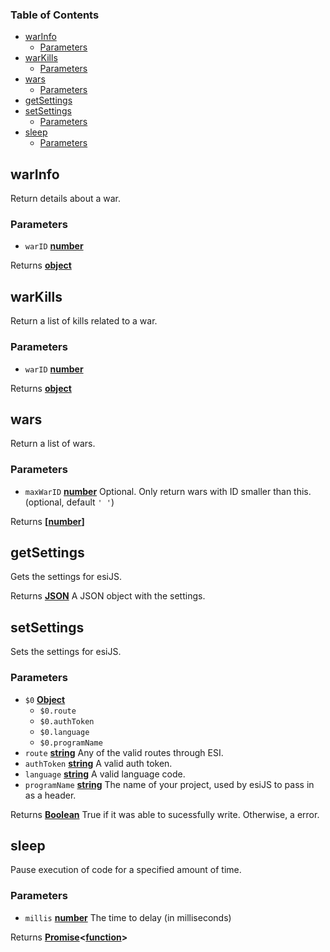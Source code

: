 <!-- Generated by documentation.js. Update this documentation by updating the source code. -->

### Table of Contents

-   [warInfo][1]
    -   [Parameters][2]
-   [warKills][3]
    -   [Parameters][4]
-   [wars][5]
    -   [Parameters][6]
-   [getSettings][7]
-   [setSettings][8]
    -   [Parameters][9]
-   [sleep][10]
    -   [Parameters][11]

## warInfo

Return details about a war.

### Parameters

-   `warID` **[number][12]** 

Returns **[object][13]** 

## warKills

Return a list of kills related to a war.

### Parameters

-   `warID` **[number][12]** 

Returns **[object][13]** 

## wars

Return a list of wars.

### Parameters

-   `maxWarID` **[number][12]** Optional. Only return wars with ID smaller than this. (optional, default `' '`)

Returns **\[[number][12]]** 

## getSettings

Gets the settings for esiJS.

Returns **[JSON][14]** A JSON object with the settings.

## setSettings

Sets the settings for esiJS.

### Parameters

-   `$0` **[Object][13]** 
    -   `$0.route`  
    -   `$0.authToken`  
    -   `$0.language`  
    -   `$0.programName`  
-   `route` **[string][15]** Any of the valid routes through ESI.
-   `authToken` **[string][15]** A valid auth token.
-   `language` **[string][15]** A valid language code.
-   `programName` **[string][15]** The name of your project, used by esiJS to pass in as a header.

Returns **[Boolean][16]** True if it was able to sucessfully write. Otherwise, a error.

## sleep

Pause execution of code for a specified amount of time.

### Parameters

-   `millis` **[number][12]** The time to delay (in milliseconds)

Returns **[Promise][17]&lt;[function][18]>** 

[1]: #warinfo

[2]: #parameters

[3]: #warkills

[4]: #parameters-1

[5]: #wars

[6]: #parameters-2

[7]: #getsettings

[8]: #setsettings

[9]: #parameters-3

[10]: #sleep

[11]: #parameters-4

[12]: https://developer.mozilla.org/docs/Web/JavaScript/Reference/Global_Objects/Number

[13]: https://developer.mozilla.org/docs/Web/JavaScript/Reference/Global_Objects/Object

[14]: https://developer.mozilla.org/docs/Web/JavaScript/Reference/Global_Objects/JSON

[15]: https://developer.mozilla.org/docs/Web/JavaScript/Reference/Global_Objects/String

[16]: https://developer.mozilla.org/docs/Web/JavaScript/Reference/Global_Objects/Boolean

[17]: https://developer.mozilla.org/docs/Web/JavaScript/Reference/Global_Objects/Promise

[18]: https://developer.mozilla.org/docs/Web/JavaScript/Reference/Statements/function
